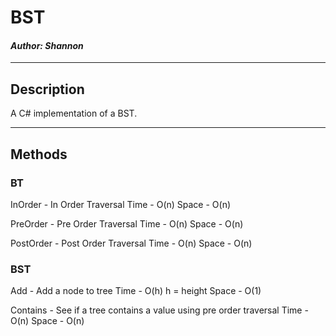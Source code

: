 # BST
#### *Author: Shannon*

------------------------------

## Description

A C# implementation of a BST.

------------------------------

## Methods

### BT

InOrder - In Order Traversal
Time - O(n)
Space - O(n)

PreOrder - Pre Order Traversal
Time - O(n)
Space - O(n)

PostOrder - Post Order Traversal
Time - O(n)
Space - O(n)


### BST

Add - Add a node to tree
Time - O(h) h = height
Space - O(1)

Contains - See if a tree contains a value using pre order traversal
Time - O(n)
Space - O(n)
